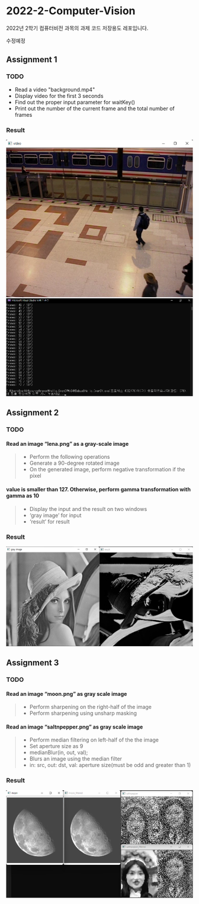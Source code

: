# 2022-2-Computer-Vision
2022년 2학기 컴퓨터비전 과목의 과제 코드 저장용도 레포입니다.

수정예정

## Assignment 1
### TODO
- Read a video "background.mp4"  
- Display video for the first 3 seconds  
- Find out the proper input parameter for waitKey()  
- Print out the number of the current frame and the total number of frames

### Result
![Assignment1](https://github.com/Jeremy-0204/2022-2-Computer-Vision/blob/main/Results_Screenshots/Assignment1_result1.png)
![Assignment1](https://github.com/Jeremy-0204/2022-2-Computer-Vision/blob/main/Results_Screenshots/Assignment1_result2.png)

## Assignment 2
### TODO
#### Read an image “lena.png” as a gray-scale image
> - Perform the following operations  
> - Generate a 90-degree rotated image
> - On the generated image, perform negative transformation if the pixel 

#### value is smaller than 127. Otherwise, perform gamma transformation with gamma as 10
> - Display the input and the result on two windows
> - ‘gray image’ for input
> - ‘result’ for result

### Result
![Assignment2](https://github.com/Jeremy-0204/2022-2-Computer-Vision/blob/main/Results_Screenshots/Assignment2_result.png)

## Assignment 3
### TODO
#### Read an image “moon.png” as gray scale image
> - Perform sharpening on the right-half of the image
> - Perform sharpening using unsharp masking  

#### Read an image “saltnpepper.png” as gray scale image
> - Perform median filtering on left-half of the the image
> - Set aperture size as 9 
> - medianBlur(in, out, val);
> - Blurs an image using the median filter
> - in: src, out: dst, val: aperture size(must be odd and greater than 1)

### Result
![Assignment3](https://github.com/Jeremy-0204/2022-2-Computer-Vision/blob/main/Results_Screenshots/Assignment3_result.png)
